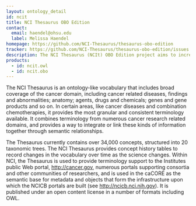 ```yaml
---
layout: ontology_detail
id: ncit
title: NCI Thesaurus OBO Edition
contact:
  email: haendel@ohsu.edu
  label: Melissa Haendel
homepage: https://github.com/NCI-Thesaurus/thesaurus-obo-edition
tracker: https://github.com/NCI-Thesaurus/thesaurus-obo-edition/issues
description: The NCI Thesaurus (NCIt) OBO Edition project aims to increase integration of the NCIt with OBO Library ontologies. NCIt is a reference terminology that includes broad coverage of the cancer domain, including cancer related diseases, findings and abnormalities. NCIt OBO Edition releases should be considered experimental.
products:
  - id: ncit.owl
  - id: ncit.obo
---
```


The NCI Thesaurus is an ontology-like vocabulary that includes broad
coverage of the cancer domain, including cancer related diseases,
findings and abnormalities; anatomy; agents, drugs and chemicals;
genes and gene products and so on. In certain areas, like cancer
diseases and combination chemotherapies, it provides the most granular
and consistent terminology available. It combines terminology from
numerous cancer research related domains, and provides a way to
integrate or link these kinds of information together through semantic
relationships.

The Thesaurus currently contains over 34,000 concepts, structured into
20 taxonomic trees. The NCI Thesaurus provides concept history tables
to record changes in the vocabulary over time as the science
changes. Within NCI, the Thesaurus is used to provide terminology
support to the Institutes public Web portal, <a
href="http://cancer.gov/">http://cancer.gov</a>, numerous portals
supporting consortia and other communities of researchers, and is used
in the caCORE as the semantic base for metadata and objects that form
the infrastructure upon which the NCICB portals are built (see <a
href="http://ncicb.nci.nih.gov/">http://ncicb.nci.nih.gov</a>). It is
published under an open content license in a number of formats
including OWL.

